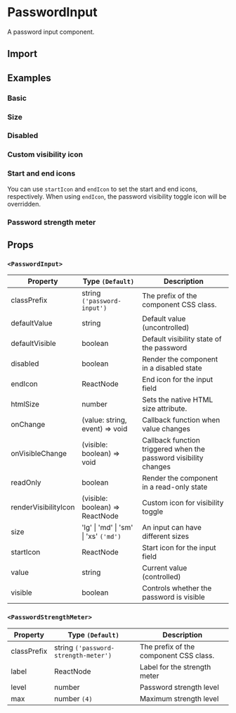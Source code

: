 # PasswordInput

A password input component.

## Import

<!--{include:<import-guide>}-->

## Examples

### Basic

<!--{include:`basic.md`}-->

### Size

<!--{include:`size.md`}-->

### Disabled

<!--{include:`disabled.md`}-->

### Custom visibility icon

<!--{include:`custom-icon.md`}-->

### Start and end icons

You can use `startIcon` and `endIcon` to set the start and end icons, respectively.
When using `endIcon`, the password visibility toggle icon will be overridden.

### Password strength meter

<!--{include:`password-strength-meter.md`}-->

<!--{include:`icons.md`}-->

## Props

### `<PasswordInput>`

| Property             | Type `(Default)`                      | Description                                                      |
| -------------------- | ------------------------------------- | ---------------------------------------------------------------- |
| classPrefix          | string `('password-input')`           | The prefix of the component CSS class.                           |
| defaultValue         | string                                | Default value (uncontrolled)                                     |
| defaultVisible       | boolean                               | Default visibility state of the password                         |
| disabled             | boolean                               | Render the component in a disabled state                         |
| endIcon              | ReactNode                             | End icon for the input field                                     |
| htmlSize             | number                                | Sets the native HTML size attribute.                             |
| onChange             | (value: string, event) => void        | Callback function when value changes                             |
| onVisibleChange      | (visible: boolean) => void            | Callback function triggered when the password visibility changes |
| readOnly             | boolean                               | Render the component in a read-only state                        |
| renderVisibilityIcon | (visible: boolean) => ReactNode       | Custom icon for visibility toggle                                |
| size                 | 'lg' \| 'md' \| 'sm' \| 'xs' `('md')` | An input can have different sizes                                |
| startIcon            | ReactNode                             | Start icon for the input field                                   |
| value                | string                                | Current value (controlled)                                       |
| visible              | boolean                               | Controls whether the password is visible                         |

### `<PasswordStrengthMeter>`

| Property    | Type `(Default)`                     | Description                            |
| ----------- | ------------------------------------ | -------------------------------------- |
| classPrefix | string `('password-strength-meter')` | The prefix of the component CSS class. |
| label       | ReactNode                            | Label for the strength meter           |
| level       | number                               | Password strength level                |
| max         | number `(4)`                         | Maximum strength level                 |
